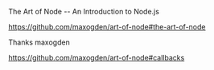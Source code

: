 The Art of Node -- An Introduction to Node.js

 https://github.com/maxogden/art-of-node#the-art-of-node

 Thanks maxogden

https://github.com/maxogden/art-of-node#callbacks
